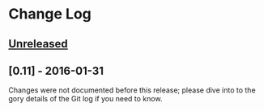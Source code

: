 # Change Log

## [Unreleased]

## [0.11] - 2016-01-31

Changes were not documented before this release; please dive into to the
gory details of the Git log if you need to know.


[Unreleased]: https://github.com/paurkedal/subsocia/compare/0.11...HEAD
